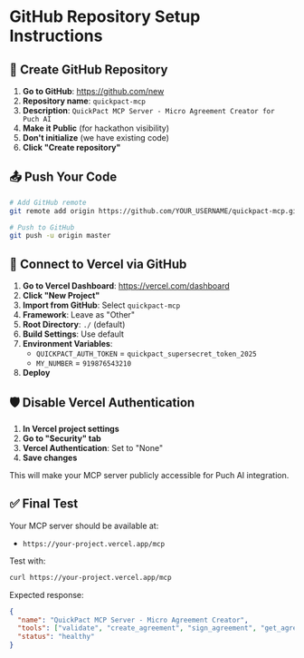 # GitHub Repository Setup Instructions

## 🐙 Create GitHub Repository

1. **Go to GitHub**: https://github.com/new
2. **Repository name**: `quickpact-mcp`
3. **Description**: `QuickPact MCP Server - Micro Agreement Creator for Puch AI`
4. **Make it Public** (for hackathon visibility)
5. **Don't initialize** (we have existing code)
6. **Click "Create repository"**

## 📤 Push Your Code

```bash
# Add GitHub remote
git remote add origin https://github.com/YOUR_USERNAME/quickpact-mcp.git

# Push to GitHub
git push -u origin master
```

## 🔗 Connect to Vercel via GitHub

1. **Go to Vercel Dashboard**: https://vercel.com/dashboard
2. **Click "New Project"**
3. **Import from GitHub**: Select `quickpact-mcp`
4. **Framework**: Leave as "Other"
5. **Root Directory**: `./` (default)
6. **Build Settings**: Use default
7. **Environment Variables**:
   - `QUICKPACT_AUTH_TOKEN` = `quickpact_supersecret_token_2025`
   - `MY_NUMBER` = `919876543210`
8. **Deploy**

## 🛡️ Disable Vercel Authentication

1. **In Vercel project settings**
2. **Go to "Security" tab**
3. **Vercel Authentication**: Set to "None"
4. **Save changes**

This will make your MCP server publicly accessible for Puch AI integration.

## ✅ Final Test

Your MCP server should be available at:
- `https://your-project.vercel.app/mcp`

Test with:
```bash
curl https://your-project.vercel.app/mcp
```

Expected response:
```json
{
  "name": "QuickPact MCP Server - Micro Agreement Creator",
  "tools": ["validate", "create_agreement", "sign_agreement", "get_agreement", "list_agreements"],
  "status": "healthy"
}
```
